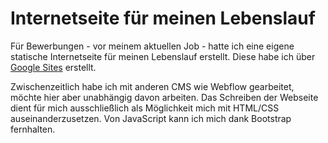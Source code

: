 # Internetseite für meinen Lebenslauf
Für Bewerbungen - vor meinem aktuellen Job - hatte ich eine eigene statische Internetseite für meinen Lebenslauf erstellt. Diese habe ich über [Google Sites](https://www.xn--zgncakir-m4a6d.de/lebenslauf) erstellt.

Zwischenzeitlich habe ich mit anderen CMS wie Webflow gearbeitet, möchte hier aber unabhängig davon arbeiten. Das Schreiben der Webseite dient für mich ausschließlich als Möglichkeit mich mit HTML/CSS auseinanderzusetzen. Von JavaScript kann ich mich dank Bootstrap fernhalten.
 
